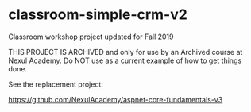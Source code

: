# classroom-simple-crm-v2
Classroom workshop project updated for Fall 2019


THIS PROJECT IS ARCHIVED and only for use by an Archived course at Nexul Academy.  Do NOT use as a current example of how to get things done.

See the replacement project:

https://github.com/NexulAcademy/aspnet-core-fundamentals-v3

